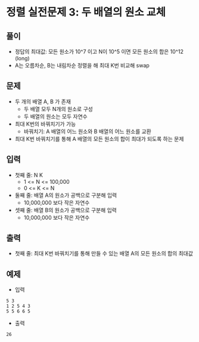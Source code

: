 # 정렬 실전문제 3: 두 배열의 원소 교체

## 풀이
- 정답의 최대값: 모든 원소가 10^7 이고 N이 10^5 이면 모든 원소의 합은 10^12 (long)
- A는 오름차순, B는 내림차순 정렬을 해 최대 K번 비교해 swap

## 문제
- 두 개의 배열 A, B 가 존재
  - 두 배열 모두 N개의 원소로 구성
  - 두 배열의 원소는 모두 자연수
- 최대 K번의 바꿔치기가 가능
  - 바꿔치기: A 배열의 어느 원소와 B 배열의 어느 원소를 교환
- 최대 K번 바꿔치기를 통해 A 배열의 모든 원소의 합이 최대가 되도록 하는 문제

## 입력
- 첫째 줄: N K
  - 1 <= N <= 100,000
  - 0 <= K <= N
- 둘째 줄: 배열 A의 원소가 공백으로 구분해 입력
  - 10,000,000 보다 작은 자연수
- 셋째 줄: 배열 B의 원소가 공백으로 구분해 입력
  - 10,000,000 보다 작은 자연수

## 출력
- 첫째 줄: 최대 K번 바꿔치기를 통해 만들 수 있는 배열 A의 모든 원소의 합의 최대값

## 예제
- 입력
```text
5 3
1 2 5 4 3
5 5 6 6 5
```
- 출력
```text
26
```

